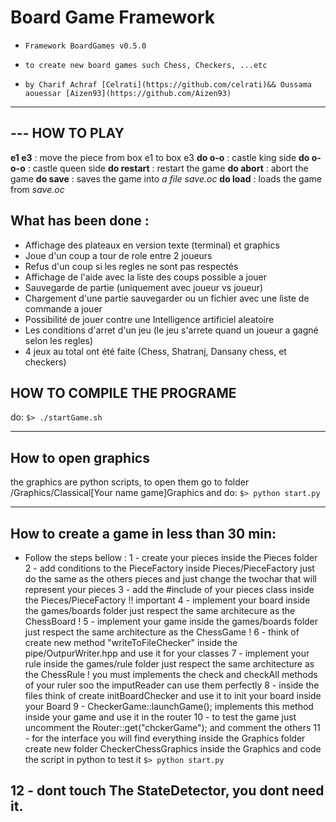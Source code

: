 # Board Game Framework
 
*     Framework BoardGames v0.5.0
*     to create new board games such Chess, Checkers, ...etc
*	  by Charif Achraf [Celrati](https://github.com/celrati)&& Oussama aouessar [Aizen93](https://github.com/Aizen93)



------------------------------------------------------
## --- HOW TO PLAY 

**e1 e3**  : move the piece from box e1 to box e3
**do o-o** : castle king side
**do o-o-o** : castle queen side
**do restart**   :  restart the game
**do abort**     :  abort the game
**do save** : saves the game into *a file save.oc*
**do load**  : loads the game from *save.oc*



## What has been done :

- Affichage des plateaux en version texte (terminal) et graphics
- Joue d'un coup a tour de role entre 2 joueurs
- Refus d'un coup si les regles ne sont pas respectés
- Affichage de l'aide avec la liste des coups possible a jouer
- Sauvegarde de partie (uniquement avec joueur vs joueur)
- Chargement d'une partie sauvegarder ou un fichier avec une liste de commande a jouer
- Possibilité de jouer contre une Intelligence artificiel aleatoire
- Les conditions d'arret d'un jeu (le jeu s'arrete quand un joueur a gagné selon les regles)
- 4 jeux au total ont été faite (Chess, Shatranj, Dansany chess, et checkers)



## HOW TO COMPILE THE PROGRAME

do:  `$> ./startGame.sh`

-----------------------------------------------------------------------------------------------------
## How to open graphics

the graphics are python scripts, to open them go to folder /Graphics/Classical[Your name game]Graphics
and do: `$> python start.py`


-----------------------------------------------------------------------------------------------------
## How to create a game in less than 30 min:

- Follow the steps bellow :
1 - create your pieces inside the Pieces folder
2 - add conditions to the PieceFactory inside Pieces/PieceFactory just do the same as the others pieces
	and just change the twochar that will represent your pieces
3 - add the #include of your pieces class inside the Pieces/PieceFactory !! important
4 - implement your board inside the games/boards folder just respect the same architecure as the ChessBoard !
5 - implement your game inside the games/boards folder just respect the same architecture as the ChessGame !
6 - think of create new method  "writeToFileChecker" inside the pipe/OutpurWriter.hpp and use it for your classes
7 - implement your rule inside the games/rule folder just respect the same architecture as the ChessRule !
    you must implements the check and checkAll methods of your ruler soo the imputReader can use them perfectly
8 - inside the files think of create initBoardChecker and use it to init your board inside your Board
9 - CheckerGame::launchGame(); implements this method inside your game and use it in the router 
10 - to test the game just uncomment the Router::get("chckerGame"); and comment the others 
11 - for the interface you will find everything inside the Graphics folder 
		create new folder CheckerChessGraphics inside the Graphics and code the script in python 
		to test it `$> python start.py`

12 - dont touch The StateDetector, you dont need it.
---------------------------------------------------------------------------------------------------------